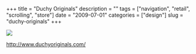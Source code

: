 +++
title = "Duchy Originals"
description = ""
tags = ["navigation", "retail", "scrolling", "store"]
date = "2009-07-01"
categories = ["design"]
slug = "duchy-originals"
+++


 

  <div id="screens-thumbs" class="clearfix">
    <div class="txt-center" id="design-submission"><a href="http://www.duchyoriginals.com/"><img id='bluga-thumbnail-1781' class='bluga-thumbnail large' src='/media/bluga/
wt4a4b8bc2bf209.jpg'/></a></div>  
  </div>   
<p><a href="http://www.duchyoriginals.com/">http://www.duchyoriginals.com/</a></p>




